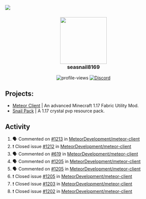 ![](https://hit.yhype.me/github/profile?user_id=17166139)

<h3 align="center">
  <img src="https://i.ibb.co/wLWw4DD/798694-D8-9-F3-D-434-E-B7-B4-E60460-E50-B4-F.png" width="150"/><br>
  seasnail8169
</h3>

<div align="center">
  <img src="https://komarev.com/ghpvc/?username=seasnail8169" alt="profile-views"/>
  <a href="https://discord.gg/bBGQZvd"><img src="https://img.shields.io/discord/689197705683140636?logo=discord" alt="Discord"/></a>
</div>

## Projects:

- [Meteor Client](https://github.com/MeteorDevelopment) | An advanced Minecraft 1.17 Fabric Utility Mod.
- [Snail Pack](https://github.com/seasnail8169/snail-pack) | A 1.17 crystal pvp resource pack.

## Activity

<!--START_SECTION:activity-->
1. 🗣 Commented on [#1213](https://github.com/MeteorDevelopment/meteor-client/issues/1213) in [MeteorDevelopment/meteor-client](https://github.com/MeteorDevelopment/meteor-client)
2. ❗️ Closed issue [#1212](https://github.com/MeteorDevelopment/meteor-client/issues/1212) in [MeteorDevelopment/meteor-client](https://github.com/MeteorDevelopment/meteor-client)
3. 🗣 Commented on [#619](https://github.com/MeteorDevelopment/meteor-client/issues/619) in [MeteorDevelopment/meteor-client](https://github.com/MeteorDevelopment/meteor-client)
4. 🗣 Commented on [#1205](https://github.com/MeteorDevelopment/meteor-client/issues/1205) in [MeteorDevelopment/meteor-client](https://github.com/MeteorDevelopment/meteor-client)
5. 🗣 Commented on [#1205](https://github.com/MeteorDevelopment/meteor-client/issues/1205) in [MeteorDevelopment/meteor-client](https://github.com/MeteorDevelopment/meteor-client)
6. ❗️ Closed issue [#1205](https://github.com/MeteorDevelopment/meteor-client/issues/1205) in [MeteorDevelopment/meteor-client](https://github.com/MeteorDevelopment/meteor-client)
7. ❗️ Closed issue [#1203](https://github.com/MeteorDevelopment/meteor-client/issues/1203) in [MeteorDevelopment/meteor-client](https://github.com/MeteorDevelopment/meteor-client)
8. ❗️ Closed issue [#1202](https://github.com/MeteorDevelopment/meteor-client/issues/1202) in [MeteorDevelopment/meteor-client](https://github.com/MeteorDevelopment/meteor-client)
<!--END_SECTION:activity-->
